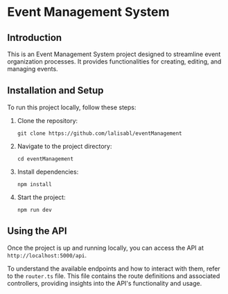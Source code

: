 # Event Management System

## Introduction

This is an Event Management System project designed to streamline event organization processes. It provides functionalities for creating, editing, and managing events.

## Installation and Setup

To run this project locally, follow these steps:

1. Clone the repository:

    ```
    git clone https://github.com/lalisabl/eventManagement
    ```

2. Navigate to the project directory:

    ```
    cd eventManagement
    ```

3. Install dependencies:

    ```
    npm install
    ```

4. Start the project:

    ```
    npm run dev
    ```

## Using the API

Once the project is up and running locally, you can access the API at `http://localhost:5000/api`. 

To understand the available endpoints and how to interact with them, refer to the `router.ts` file. This file contains the route definitions and associated controllers, providing insights into the API's functionality and usage.
